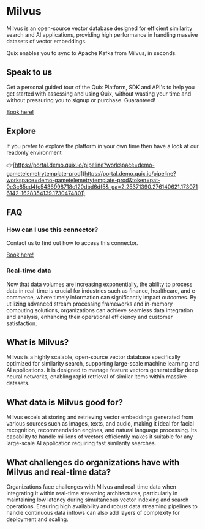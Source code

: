 <!--[tech-name]-->
# Milvus

<!--[blurb-about-tech]-->
Milvus is an open-source vector database designed for efficient similarity search and AI applications, providing high performance in handling massive datasets of vector embeddings.

Quix enables you to sync to Apache Kafka <span id="to_or_from">from</span> <span id="techname">Milvus</span>, in seconds.

## Speak to us

Get a personal guided tour of the Quix Platform, SDK and API's to help you get started with assessing and using Quix, without wasting your time and without pressuring you to signup or purchase. Guaranteed!

[Book here!](https://share.hsforms.com/1iW0TmZzKQMChk0lxd_tGiw4yjw2?__hstc=175542013.19c333c2ae8002be5fbc6a17a447e442.1730474801833.1730474801833.1730716142494.2&__hssc=175542013.2.1730716142494&__hsfp=3927774151)


## Explore

If you prefer to explore the platform in your own time then have a look at our readonly environment

👉[https://portal.demo.quix.io/pipeline?workspace=demo-gametelemetrytemplate-prod](https://portal.demo.quix.io/pipeline?workspace=demo-gametelemetrytemplate-prod&token=pat-0e3c85cd4fc5436998718c120dbd6df5&_ga=2.25371390.276140621.1730716142-1628354139.1730474801)


## FAQ 

### How can I use this connector?

Contact us to find out how to access this connector.

[Book here!](https://share.hsforms.com/1iW0TmZzKQMChk0lxd_tGiw4yjw2?__hstc=175542013.19c333c2ae8002be5fbc6a17a447e442.1730474801833.1730474801833.1730716142494.2&__hssc=175542013.2.1730716142494&__hsfp=3927774151)

### Real-time data

Now that data volumes are increasing exponentially, the ability to process data in real-time is crucial for industries such as finance, healthcare, and e-commerce, where timely information can significantly impact outcomes. By utilizing advanced stream processing frameworks and in-memory computing solutions, organizations can achieve seamless data integration and analysis, enhancing their operational efficiency and customer satisfaction.

## What is <span id="techname">Milvus</span>?

<!--[tech-seo-text]-->
Milvus is a highly scalable, open-source vector database specifically optimized for similarity search, supporting large-scale machine learning and AI applications. It is designed to manage feature vectors generated by deep neural networks, enabling rapid retrieval of similar items within massive datasets.

## What data is <span id="techname">Milvus</span> good for?

<!--[tech-data-seo-text]-->
Milvus excels at storing and retrieving vector embeddings generated from various sources such as images, texts, and audio, making it ideal for facial recognition, recommendation engines, and natural language processing. Its capability to handle millions of vectors efficiently makes it suitable for any large-scale AI application requiring fast similarity searches.

## What challenges do organizations have with <span id="techname">Milvus</span> and real-time data?

<!--[tech-challenges-seo-text]-->
Organizations face challenges with Milvus and real-time data when integrating it within real-time streaming architectures, particularly in maintaining low latency during simultaneous vector indexing and search operations. Ensuring high availability and robust data streaming pipelines to handle continuous data inflows can also add layers of complexity for deployment and scaling.